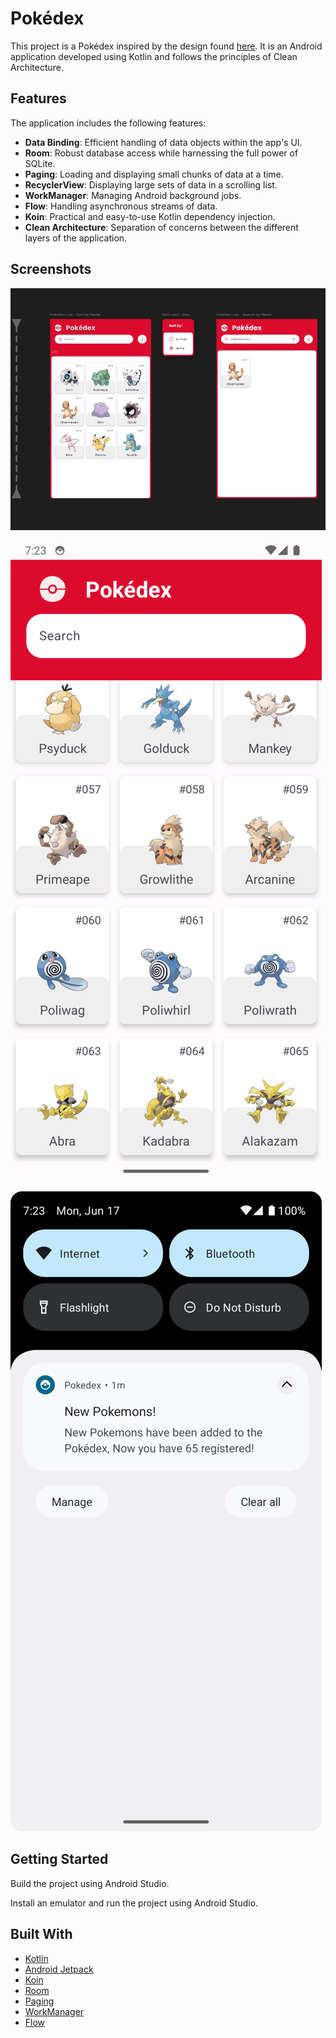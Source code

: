 # Pokédex

This project is a Pokédex inspired by the design found [here](https://www.figma.com/design/I1UN7M52MlcqEyRX9tps10/Pok%C3%A9dex-(Community)?node-id=1016-1461). It is an Android application developed using Kotlin and follows the principles of Clean Architecture.

## Features

The application includes the following features:

- **Data Binding**: Efficient handling of data objects within the app's UI.
- **Room**: Robust database access while harnessing the full power of SQLite.
- **Paging**: Loading and displaying small chunks of data at a time.
- **RecyclerView**: Displaying large sets of data in a scrolling list.
- **WorkManager**: Managing Android background jobs.
- **Flow**: Handling asynchronous streams of data.
- **Koin**: Practical and easy-to-use Kotlin dependency injection.
- **Clean Architecture**: Separation of concerns between the different layers of the application.

## Screenshots
![pokedex-inspiration.png](images%2Fpokedex-inspiration.png)

![Screenshot_20240617_132320-ezgif.com-resize.png](images%2FScreenshot_20240617_132320-ezgif.com-resize.png)

![Screenshot_20240617_132340-ezgif.com-resize.png](images%2FScreenshot_20240617_132340-ezgif.com-resize.png)

## Getting Started

Build the project using Android Studio.

Install an emulator and run the project using Android Studio.


## Built With

- [Kotlin](https://kotlinlang.org/)
- [Android Jetpack](https://developer.android.com/jetpack)
- [Koin](https://insert-koin.io/)
- [Room](https://developer.android.com/training/data-storage/room)
- [Paging](https://developer.android.com/topic/libraries/architecture/paging)
- [WorkManager](https://developer.android.com/topic/libraries/architecture/workmanager)
- [Flow](https://kotlinlang.org/docs/flow.html)